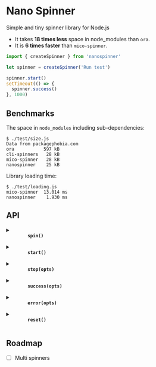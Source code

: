 # Nano Spinner

Simple and tiny spinner library for Node.js

- It takes **18 times less** space in node_modules than `ora`.
- It is **6 times faster** than `mico-spinner`.

```js
import { createSpinner } from 'nanospinner'

let spinner = createSpinner('Run test')

spinner.start()
setTimeout(() => {
  spinner.success()
}, 1000)
```

## Benchmarks

The space in `node_modules` including sub-dependencies:

```
$ ./test/size.js
Data from packagephobia.com
ora           597 kB
cli-spinners   28 kB
mico-spinner   28 kB
nanospinner    25 kB
```

Library loading time:

```
$ ./test/loading.js
mico-spinner  13.014 ms
nanospinner    1.930 ms
```

## API

<details>
  <summary>
    <b>
      <code>
        spin()
      </code>
    </b>
  </summary>

  Looping over `spin` method will animate a given spinner.

  ```js
  setInterval(() => {
    spinner.spin()
  }, 25)
  ```
</details>

<details>
  <summary>
    <b>
      <code>
        start()
      </code>
    </b>
  </summary>

  In order to start the spinner call `start`. This will perform drawing the spinning animation

  ```js
  spinner.start()
  ```
</details>

<details>
  <summary>
    <b>
      <code>
        stop(opts)
      </code>
    </b>
  </summary>

  In order to stop the spinner call `stop`. This will finish drawing the spinning animation and return to new line.

  ```js
  spinner.stop()
  spinner.stop({ text: 'Done!' })
  ```
</details>

<details>
  <summary>
    <b>
      <code>
        success(opts)
      </code>
    </b>
  </summary>

  Use `success` call to stop the spinning animation and replace the spinning symbol with check mark character to indicate successful completion.

  ```js
  spinner.success()
  spinner.success({ text: 'Successful!' })
  ```
</details>

<details>
  <summary>
    <b>
      <code>
        error(opts)
      </code>
    </b>
  </summary>

  Use `error` call to stop the spinning animation and replace the spinning symbol with cross character to indicate error completion.

  ```js
  spinner.error()
  spinner.error({ text: 'Error!' })
  ```
</details>

<details>
  <summary>
    <b>
      <code>
        reset()
      </code>
    </b>
  </summary>

  In order to reset the spinner to its initial frame do:

  ```js
  spinner.reset()
  ```
</details>

## Roadmap
- [ ] Multi spinners